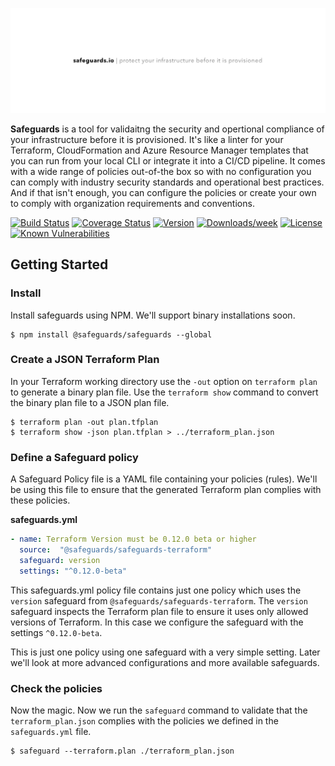 ![Safeguards](https://raw.githubusercontent.com/safeguards-io/safeguards/master/banner.png)

**Safeguards** is a tool for validaitng the security and opertional compliance of your infrastructure before it is provisioned. It's like a linter for your Terraform, CloudFormation and Azure Resource Manager templates that you can run from your local CLI or integrate it into a CI/CD pipeline. It comes with a wide range of policies out-of-the box so with no configuration you can comply with industry security standards and operational best practices. And if that isn't enough, you can configure the policies or create your own to comply with organization requirements and conventions.

[![Build Status](https://travis-ci.org/safeguards-io/safeguards.svg?branch=master)](https://travis-ci.org/safeguards-io/safeguards)
[![Coverage Status](https://coveralls.io/repos/github/safeguards-io/safeguards/badge.svg?branch=master)](https://coveralls.io/github/safeguards-io/safeguards?branch=master)
[![Version](https://img.shields.io/npm/v/@safeguards/safeguards.svg)](https://npmjs.org/package/@safeguards/safeguards)
[![Downloads/week](https://img.shields.io/npm/dw/@safeguards/safeguards.svg)](https://npmjs.org/package/@safeguards/safeguards)
[![License](https://img.shields.io/npm/l/@safeguards/safeguards.svg)](https://github.com/safeguards-io/safeguards/blob/master/package.json)
[![Known Vulnerabilities](https://snyk.io/test/github/safeguards-io/safeguards/badge.svg?targetFile=package.json)](https://snyk.io/test/github/safeguards-io/safeguards?targetFile=package.json)

## Getting Started

### Install

Install safeguards using NPM. We'll support binary installations soon.

```
$ npm install @safeguards/safeguards --global
```

### Create a JSON Terraform Plan

In your Terraform working directory use the `-out` option on `terraform plan` to generate a binary plan file. Use the `terraform show` command to convert the binary plan file to a JSON plan file.

```
$ terraform plan -out plan.tfplan
$ terraform show -json plan.tfplan > ../terraform_plan.json
```

### Define a Safeguard policy

A Safeguard Policy file is a YAML file containing your policies (rules). We'll be using this file to ensure that the generated Terraform plan complies with these policies.

**safeguards.yml**
```yaml
- name: Terraform Version must be 0.12.0 beta or higher
  source:  "@safeguards/safeguards-terraform"
  safeguard: version
  settings: "^0.12.0-beta"
```

This safeguards.yml policy file contains just one policy which uses the `version` safeguard from `@safeguards/safeguards-terraform`. The `version` safeguard inspects the Terraform plan file to ensure it uses only allowed versions of Terraform. In this case we configure the safeguard with the settings `^0.12.0-beta`.

This is just one policy using one safeguard with a very simple setting. Later we'll look at more advanced configurations and more available safeguards.

### Check the policies

Now the magic. Now we run the `safeguard` command to validate that the `terraform_plan.json` complies with the policies we defined in the `safeguards.yml` file.

```
$ safeguard --terraform.plan ./terraform_plan.json
```
